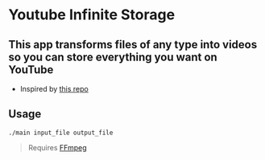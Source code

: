 # Youtube Infinite Storage
## This app transforms files of any type into videos so you can store everything you want on YouTube
- Inspired by [this repo](https://github.com/DvorakDwarf/Infinite-Storage-Glitch)
## Usage
```
./main input_file output_file
```
> Requires [FFmpeg](https://github.com/FFmpeg/FFmpeg)

